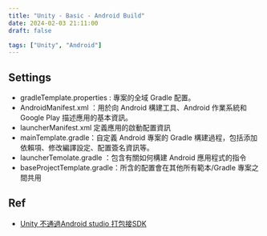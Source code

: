 ```yaml
---
title: "Unity - Basic - Android Build"
date: 2024-02-03 21:11:00
draft: false

tags: ["Unity", "Android"]
---
```


## Settings

- gradleTemplate.properties : 專案的全域 Gradle 配置。
- AndroidManifest.xml ：用於向 Android 構建工具、Android 作業系統和 Google Play 描述應用的基本資訊。
- launcherManifest.xml 定義應用的啟動配置資訊
- mainTemplate.gradle：自定義 Android 專案的 Gradle 構建過程，包括添加依賴項、修改編譯設定、配置簽名資訊等。
- launcherTemolate.gradle ：包含有關如何構建 Android 應用程式的指令
- baseProjectTemplate.gradle：所含的配置會在其他所有範本/Gradle 專案之間共用

## Ref
- [Unity 不通過Android studio 打包接SDK](https://www.jianshu.com/p/9058daafa130)